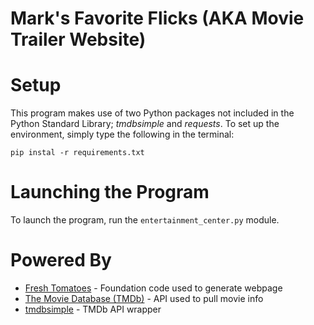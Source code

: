 # Mark's Favorite Flicks (AKA Movie Trailer Website)


# Setup
This program makes use of two Python packages not included in the Python Standard Library; _tmdbsimple_ and _requests_.  To set up the environment, simply type the following in the terminal:
```
pip instal -r requirements.txt
```

# Launching the Program
To launch the program, run the `entertainment_center.py` module.

# Powered By
* [Fresh Tomatoes](https://github.com/udacity/ud036_StarterCode) - Foundation code used to generate webpage 
* [The Movie Database (TMDb)](https://www.themoviedb.org/) - API used to pull movie info 
* [tmdbsimple](https://github.com/celiao/tmdbsimple) - TMDb API wrapper

